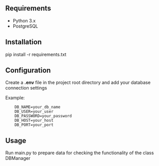 ## Requirements

- Python 3.x
- PostgreSQL

## Installation

pip install -r requirements.txt

## Configuration

Create a **.env** file in the project root directory and add your database connection settings

Example:

```
    DB_NAME=your_db_name
    DB_USER=your_user
    DB_PASSWORD=your_password
    DB_HOST=your_host
    DB_PORT=your_port
```

## Usage

Run main.py to prepare data for checking the functionality of the class DBManager
